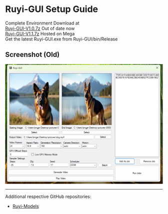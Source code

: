 # Ruyi-GUI Setup Guide
Complete Environment Download at<br>
[Ruyi-GUI-V1.0.7z](https://github.com/bmgjet/Ruyi-GUI/blob/master/Ruyi-GUI-V1.0.7z) Out of date now<br>
[Ruyi-GUI-V1.1.7z](https://mega.nz/file/rKYDAbiI#Rz9krUDiAowH3afG5jb8hn0EETXNhGVEZOPvqSYspBs) Hosted on Mega<br>
Get the latest Ruyi-GUI.exe from Ruyi-GUI/bin/Release

## Screenshot (Old)

![Ruyi-GUI Screenshot](https://raw.githubusercontent.com/bmgjet/Ruyi-GUI/refs/heads/master/guiscreenshot.png)


---

Additional respective GitHub repositories:  
- [Ruyi-Models](https://github.com/IamCreateAI/Ruyi-Models)
